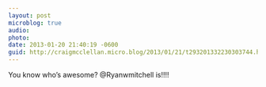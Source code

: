 ```yaml
---
layout: post
microblog: true
audio: 
photo: 
date: 2013-01-20 21:40:19 -0600
guid: http://craigmcclellan.micro.blog/2013/01/21/t293201332230303744.html
---
```

You know who’s awesome? @Ryanwmitchell is!!!!
